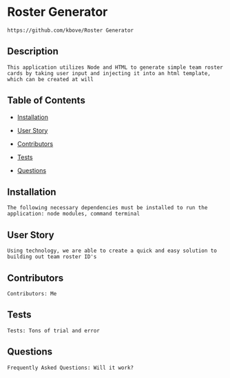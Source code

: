 # Roster Generator
    https://github.com/kbove/Roster Generator
    
## Description
    This application utilizes Node and HTML to generate simple team roster cards by taking user input and injecting it into an html template, which can be created at will
    
## Table of Contents
    
* [Installation](#Installation)
    
* [User Story](#Usage)

* [Contributors](#Contributors)
    
* [Tests](#Tests)
    
* [Questions](#Question)
    
## Installation <a id="Installation"></a>
    The following necessary dependencies must be installed to run the application: node modules, command terminal
    
## User Story <a id="Usage"></a>
    Using technology, we are able to create a quick and easy solution to building out team roster ID's
    
## Contributors <a id="Contributors"></a>
    Contributors: Me
    
## Tests <a id="Tests"></a>
    Tests: Tons of trial and error
    
## Questions <a id="Question"></a>
    Frequently Asked Questions: Will it work?
    